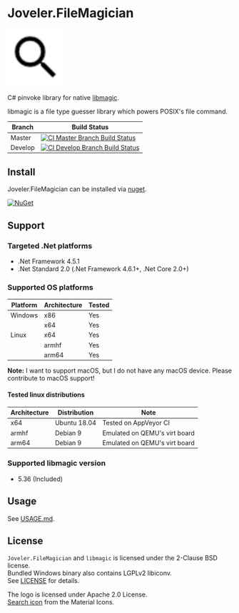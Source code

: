 # Joveler.FileMagician

<div style="text-align: left">
    <img src="./Image/Logo.svg" height="128">
</div>

C# pinvoke library for native [libmagic](http://www.darwinsys.com/file/).

libmagic is a file type guesser library which powers POSIX's file command.

| Branch    | Build Status   |
|-----------|----------------|
| Master    | [![CI Master Branch Build Status](https://ci.appveyor.com/api/projects/status/nc4uwfscb470dm9b/branch/master?svg=true)](https://ci.appveyor.com/project/ied206/joveler-filemagician/branch/master) |
| Develop   | [![CI Develop Branch Build Status](https://ci.appveyor.com/api/projects/status/nc4uwfscb470dm9b/branch/develop?svg=true)](https://ci.appveyor.com/project/ied206/joveler-filemagician/branch/develop) |

## Install

Joveler.FileMagician can be installed via [nuget](https://www.nuget.org/packages/Joveler.FileMagician/).

[![NuGet](https://buildstats.info/nuget/Joveler.FileMagician)](https://www.nuget.org/packages/Joveler.FileMagician)

## Support

### Targeted .Net platforms

- .Net Framework 4.5.1
- .Net Standard 2.0 (.Net Framework 4.6.1+, .Net Core 2.0+)

### Supported OS platforms

| Platform | Architecture | Tested |
|----------|--------------|--------|
| Windows  | x86          | Yes    |
|          | x64          | Yes    |
| Linux    | x64          | Yes    |
|          | armhf        | Yes    |
|          | arm64        | Yes    |

**Note:** I want to support macOS, but I do not have any macOS device. Please contribute to macOS support!

#### Tested linux distributions

| Architecture | Distribution | Note |
|--------------|--------------|------|
| x64          | Ubuntu 18.04 | Tested on AppVeyor CI         |
| armhf        | Debian 9     | Emulated on QEMU's virt board |
| arm64        | Debian 9     | Emulated on QEMU's virt board |

### Supported libmagic version

- 5.36 (Included)

## Usage

See [USAGE.md](./USAGE.md).

## License

`Joveler.FileMagician` and `libmagic` is licensed under the 2-Clause BSD license.  
Bundled Windows binary also contains LGPLv2 libiconv.  
See [LICENSE](./LICENSE) for details.

The logo is licensed under Apache 2.0 License.  
[Search icon](https://material.io/tools/icons/?icon=search&style=baseline) from the Material Icons.

